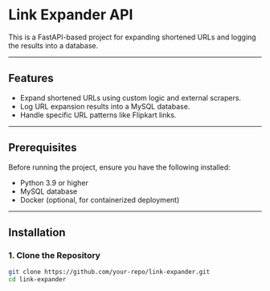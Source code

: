 # Link Expander API

This is a FastAPI-based project for expanding shortened URLs and logging the results into a database.

---

## Features
- Expand shortened URLs using custom logic and external scrapers.
- Log URL expansion results into a MySQL database.
- Handle specific URL patterns like Flipkart links.

---

## Prerequisites
Before running the project, ensure you have the following installed:
- Python 3.9 or higher
- MySQL database
- Docker (optional, for containerized deployment)

---

## Installation

### 1. Clone the Repository
```bash
git clone https://github.com/your-repo/link-expander.git
cd link-expander
